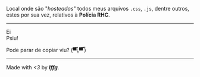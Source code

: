 Local onde são "_hosteados_" todos meus arquivos `.css`, `.js`, dentre outros, estes por sua vez, relativos à **Polícia RHC**.   

---

Ei  
Psiu!  
  
Pode parar de copiar viu? (▀̿Ĺ̯▀̿ ̿)

---

Made with _<3_ by _**lffg**_.
